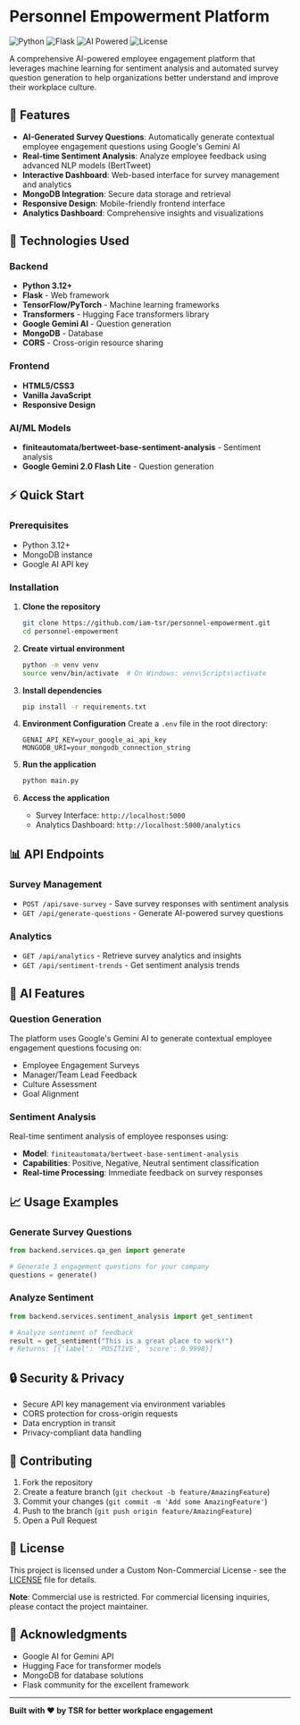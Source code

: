 # Personnel Empowerment Platform

![Python](https://img.shields.io/badge/python-3.12-blue.svg)
![Flask](https://img.shields.io/badge/flask-3.1.2-green.svg)
![AI Powered](https://img.shields.io/badge/AI-Powered-orange.svg)
![License](https://img.shields.io/badge/license-Custom-blue.svg)

A comprehensive AI-powered employee engagement platform that leverages machine learning for sentiment analysis and automated survey question generation to help organizations better understand and improve their workplace culture.

## 🚀 Features

- **AI-Generated Survey Questions**: Automatically generate contextual employee engagement questions using Google's Gemini AI
- **Real-time Sentiment Analysis**: Analyze employee feedback using advanced NLP models (BertTweet)
- **Interactive Dashboard**: Web-based interface for survey management and analytics
- **MongoDB Integration**: Secure data storage and retrieval
- **Responsive Design**: Mobile-friendly frontend interface
- **Analytics Dashboard**: Comprehensive insights and visualizations

## 🔧 Technologies Used

### Backend
- **Python 3.12+**
- **Flask** - Web framework
- **TensorFlow/PyTorch** - Machine learning frameworks
- **Transformers** - Hugging Face transformers library
- **Google Gemini AI** - Question generation
- **MongoDB** - Database
- **CORS** - Cross-origin resource sharing

### Frontend
- **HTML5/CSS3**
- **Vanilla JavaScript**
- **Responsive Design**

### AI/ML Models
- **finiteautomata/bertweet-base-sentiment-analysis** - Sentiment analysis
- **Google Gemini 2.0 Flash Lite** - Question generation

## ⚡ Quick Start

### Prerequisites

- Python 3.12+
- MongoDB instance
- Google AI API key

### Installation

1. **Clone the repository**
   ```bash
   git clone https://github.com/iam-tsr/personnel-empowerment.git
   cd personnel-empowerment
   ```

2. **Create virtual environment**
   ```bash
   python -m venv venv
   source venv/bin/activate  # On Windows: venv\Scripts\activate
   ```

3. **Install dependencies**
   ```bash
   pip install -r requirements.txt
   ```

4. **Environment Configuration**
   Create a `.env` file in the root directory:
   ```env
   GENAI_API_KEY=your_google_ai_api_key
   MONGODB_URI=your_mongodb_connection_string
   ```

5. **Run the application**
   ```bash
   python main.py
   ```

6. **Access the application**
   - Survey Interface: `http://localhost:5000`
   - Analytics Dashboard: `http://localhost:5000/analytics`

## 📊 API Endpoints

### Survey Management
- `POST /api/save-survey` - Save survey responses with sentiment analysis
- `GET /api/generate-questions` - Generate AI-powered survey questions

### Analytics
- `GET /api/analytics` - Retrieve survey analytics and insights
- `GET /api/sentiment-trends` - Get sentiment analysis trends

## 🤖 AI Features

### Question Generation
The platform uses Google's Gemini AI to generate contextual employee engagement questions focusing on:
- Employee Engagement Surveys
- Manager/Team Lead Feedback
- Culture Assessment
- Goal Alignment

### Sentiment Analysis
Real-time sentiment analysis of employee responses using:
- **Model**: `finiteautomata/bertweet-base-sentiment-analysis`
- **Capabilities**: Positive, Negative, Neutral sentiment classification
- **Real-time Processing**: Immediate feedback on survey responses

## 📈 Usage Examples

### Generate Survey Questions
```python
from backend.services.qa_gen import generate

# Generate 3 engagement questions for your company
questions = generate()
```

### Analyze Sentiment
```python
from backend.services.sentiment_analysis import get_sentiment

# Analyze sentiment of feedback
result = get_sentiment("This is a great place to work!")
# Returns: [{'label': 'POSITIVE', 'score': 0.9998}]
```

## 🔒 Security & Privacy

- Secure API key management via environment variables
- CORS protection for cross-origin requests
- Data encryption in transit
- Privacy-compliant data handling

## 📝 Contributing

1. Fork the repository
2. Create a feature branch (`git checkout -b feature/AmazingFeature`)
3. Commit your changes (`git commit -m 'Add some AmazingFeature'`)
4. Push to the branch (`git push origin feature/AmazingFeature`)
5. Open a Pull Request

## 📄 License

This project is licensed under a Custom Non-Commercial License - see the [LICENSE](LICENSE) file for details.

**Note**: Commercial use is restricted. For commercial licensing inquiries, please contact the project maintainer.

## 🙏 Acknowledgments

- Google AI for Gemini API
- Hugging Face for transformer models
- MongoDB for database solutions
- Flask community for the excellent framework

---

**Built with ❤️ by TSR for better workplace engagement**